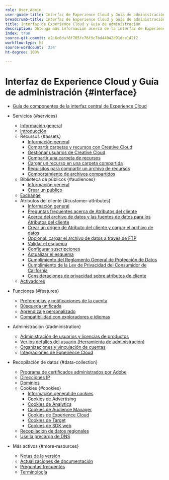 ```yaml
---
role: User,Admin
user-guide-title: Interfaz de Experience Cloud y Guía de administración
breadcrumb-title: Interfaz de Experience Cloud y Guía de administración
title: Interfaz de Experience Cloud y Guía de administración
description: Obtenga más información acerca de la interfaz de Experience Cloud, las cookies y las preferencias de cuenta. Administre productos y configure el servicio People, incluidos los Atributos del cliente y la Biblioteca de públicos. Comparta Experience Cloud Assets.
index: true
source-git-commit: e2e6c0daf8f765fe76f9c7bd44042d91dce142f2
workflow-type: ht
source-wordcount: '234'
ht-degree: 100%

---
```



# Interfaz de Experience Cloud y Guía de administración {#interface}

+ [Guía de componentes de la interfaz central de Experience Cloud](experience-cloud.md)

+ Servicios {#services}
   + [Información general](services/overview.md)
   + [Introducción](services/getting-started.md)
   + Recursos {#assets}
      + [Información general](services/assets/experience-cloud-assets.md)
      + [Compartir carpetas y recursos con Creative Cloud](services/assets/creative-cloud.md)
      + [Gestionar usuarios de Creative Cloud](services/assets/manage-cc-users.md)
      + [Compartir una carpeta de recursos](services/assets/share.md)
      + [Cargar un recurso en una carpeta compartida](services/assets/upload.md)
      + [Requisitos para compartir un archivo de recursos](services/assets/file-reqs.md)
      + [Comportamiento de archivos compartidos](services/assets/behavior.md)
   + Biblioteca de públicos {#audiences}
      + [Información general](services/audiences/overview.md)
      + [Crear un público](services/audiences/create.md)
   + [Exchange](services/exchange.md)
   + Atributos del cliente {#customer-attributes}
      + [Información general](services/customer-attributes/attributes.md)
      + [Preguntas frecuentes acerca de Atributos del cliente](services/customer-attributes/faq-crs.md)
      + [Acerca del archivo de datos y las fuentes de datos para los Atributos del cliente](services/customer-attributes/crs-data-file.md)
      + [Crear un origen de Atributo del cliente y cargar el archivo de datos](services/customer-attributes/t-crs-usecase.md)
      + [Opcional: cargar el archivo de datos a través de FTP](services/customer-attributes/t-upload-attributes-ftp.md)
      + [Validar el esquema](services/customer-attributes/validate-schema.md)
      + [Configurar suscripciones](services/customer-attributes/subscription.md)
      + [Actualizar el esquema](services/customer-attributes/t-update-schema.md)
      + [Cumplimiento del Reglamento General de Protección de Datos](services/customer-attributes/gdpr.md)
      + [Cumplimiento de la Ley de Privacidad del Consumidor de California](services/customer-attributes/ccpa.md)
      + [Consideraciones de privacidad sobre atributos de cliente](services/customer-attributes/privacy-mac.md)
   + [Activadores](services/triggers.md)

+ Funciones {#features}
   + [Preferencias y notificaciones de la cuenta](features/account-preferences.md)
   + [Búsqueda unificada](features/search.md)
   + [Aprendizaje personalizado](features/personalized-learning.md)
   + [Compatibilidad con exploradores e idiomas](browser-language.md)

+ Administración {#administration}
   + [Administración de usuarios y licencias de productos](administration/admin-console.md)
   + [Ver los detalles del usuario (Herramienta de administración)](administration/admin-tool-experience-cloud.md)
   + [Organizaciones y vinculación de cuentas](administration/organizations.md)
   + [Integraciones de Experience Cloud](administration/integrations.md)

+ Recopilación de datos {#data-collection}
   + [Programa de certificados administrados por Adobe](data-collection/adobe-managed-cert.md)
   + [Direcciones IP](data-collection/ip-addresses.md)
   + [Dominios](data-collection/domains.md)
   + Cookies {#cookies}
      + [Información general de cookies](data-collection/cookies/overview.md)
      + [Cookies de Advertising](data-collection/cookies/advertising.md)
      + [Cookies de Analytics](data-collection/cookies/analytics.md)
      + [Cookies de Audience Manager](data-collection/cookies/audience-manager.md)
      + [Cookies de Experience Cloud ](data-collection/cookies/experience-cloud.md)
      + [Cookies de Target](data-collection/cookies/target.md)
      + [Cookies de SDK web](data-collection/cookies/web-sdk.md)
   + [Recopilación de datos regionales](data-collection/rdc.md)
   + [Use la precarga de DNS](data-collection/dns-prefetch.md)

+ Más activos {#more-resources}
   + [Notas de la versión](more-resources/release-notes.md)
   + [Actualizaciones de documentación](more-resources/doc-updates.md)
   + [Preguntas frecuentes](more-resources/faq.md)
   + [Terminología](more-resources/terms.md)

